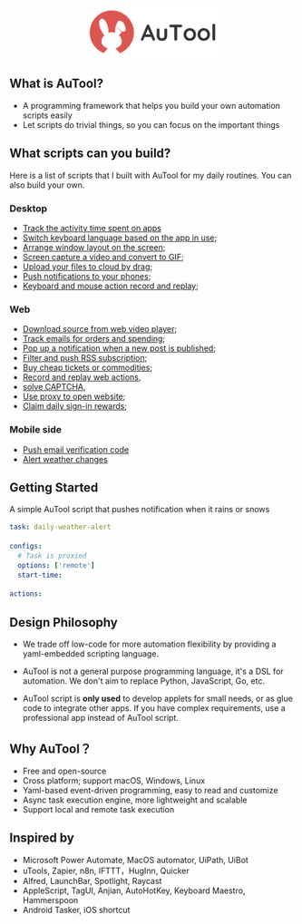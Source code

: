 <p align="center">
  <img src="docs/images/cover.png" height="90" title="main">
</p>

## What is AuTool?
- A programming framework that helps you build your own automation scripts easily
- Let scripts do trivial things, so you can focus on the important things

## What scripts can you build?
Here is a list of scripts that I built with AuTool for my daily routines. You can also build your own.

### Desktop
- [Track the activity time spent on apps]()
- [Switch keyboard language based on the app in use](https://inputsource.pro/); 
- [Arrange window layout on the screen](https://apps.apple.com/app/id441258766); 
- [Screen capture a video and convert to GIF](); 
- [Upload your files to cloud by drag]();
- [Push notifications to your phones](); 
- [Keyboard and mouse action record and replay](); 
  
### Web
- [Download source from web video player]();
- [Track emails for orders and spending](); 
- [Pop up a notification when a new post is published]();
- [Filter and push RSS subscription](https://huginn.cn/blog/huginn/huginn-%e8%87%aa%e5%ae%9a%e4%b9%89%e6%8a%93%e5%8f%96%e6%8e%a8%e9%80%81smzdm%e5%92%8cv2ex%e7%9a%84%e4%bc%98%e6%83%a0%e4%bf%a1%e6%81%af); 
- [Buy cheap tickets or commodities](https://whop.com/charts/top_rentals/); 
- [Record and replay web actions](https://www.tango.us/pricing), 
- [solve CAPTCHA](), 
- [Use proxy to open website](); 
- [Claim daily sign-in rewards](); 

### Mobile side
- [Push email verification code]()
- [Alert weather changes]()

## Getting Started
A simple AuTool script that pushes notification when it rains or snows

```yaml
task: daily-weather-alert

configs:
  # Task is proxied 
  options: ['remote']
  start-time: 

actions:
```

## Design Philosophy
- We trade off low-code for more automation flexibility by providing a yaml-embedded scripting language.

- AuTool is not a general purpose programming language, it's a DSL for automation. We don't aim to replace Python, JavaScript, Go, etc.

- AuTool script is **only used** to develop applets for small needs, or as glue code to integrate other apps. If you have complex requirements, use a professional app instead of AuTool script.

## Why AuTool？
- Free and open-source
- Cross platform; support macOS, Windows, Linux
- Yaml-based event-driven programming, easy to read and customize
- Async task execution engine, more lightweight and scalable
- Support local and remote task execution

## Inspired by
- Microsoft Power Automate, MacOS automator, UiPath, UiBot
- uTools, Zapier, n8n, IFTTT，HugInn, Quicker
- Alfred, LaunchBar, Spotlight, Raycast
- AppleScript, TagUI, Anjian, AutoHotKey, Keyboard Maestro, Hammerspoon
- Android Tasker, iOS shortcut